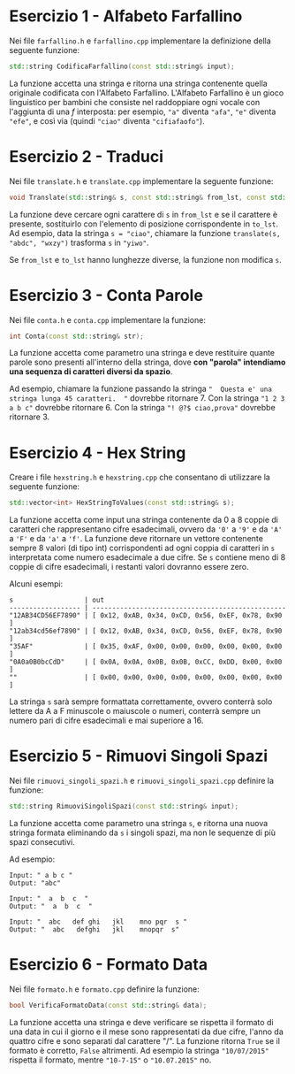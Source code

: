 # Esercizio 1 - Alfabeto Farfallino

Nei file `farfallino.h` e `farfallino.cpp` implementare la definizione della seguente funzione:

```c++
std::string CodificaFarfallino(const std::string& input);
```

La funzione accetta una stringa e ritorna una stringa contenente quella originale codificata con l'Alfabeto Farfallino. 
L'Alfabeto Farfallino è un gioco linguistico per bambini che consiste nel raddoppiare ogni vocale con l'aggiunta di una *f* interposta: per esempio, `"a"` diventa `"afa"`, `"e"` diventa `"efe"`, e così via (quindi `"ciao"` diventa `"cifiafaofo"`). 

# Esercizio 2 - Traduci

Nei file `translate.h` e `translate.cpp` implementare la seguente funzione:

```c++
void Translate(std::string& s, const std::string& from_lst, const std::string& to_lst);
```

La funzione deve cercare ogni carattere di `s` in `from_lst` e se il carattere è presente, sostituirlo con l'elemento di posizione corrispondente in `to_lst`. Ad esempio, data la stringa `s = "ciao"`, chiamare la funzione `translate(s, "abdc", "wxzy")` trasforma `s` in `"yiwo"`.

Se `from_lst` e `to_lst` hanno lunghezze diverse, la funzione non modifica `s`.

# Esercizio 3 - Conta Parole

Nei file `conta.h` e `conta.cpp` implementare la funzione:

```c++
int Conta(const std::string& str);
```

La funzione accetta come parametro una stringa e deve restituire quante parole sono presenti all'interno della stringa, dove **con "parola" intendiamo una sequenza di caratteri diversi da spazio**. 

Ad esempio, chiamare la funzione passando la stringa `"  Questa e' una stringa lunga 45 caratteri.  "` dovrebbe ritornare 7. Con la stringa `"1 2 3 a b c"` dovrebbe ritornare 6. Con la stringa `"! @?$ ciao,prova"` dovrebbe ritornare 3.


# Esercizio 4 - Hex String

Creare i file `hexstring.h` e `hexstring.cpp` che consentano di utilizzare la seguente funzione:

```c++
std::vector<int> HexStringToValues(const std::string& s);
```
La funzione accetta come input una stringa contenente da 0 a 8 coppie di caratteri che rappresentano cifre esadecimali, ovvero da `'0'` a `'9'` e da `'A'` a `'F'` e da `'a'` a `'f'`. La funzione deve ritornare un vettore contenente sempre 8 valori (di tipo int) corrispondenti ad ogni coppia di caratteri in `s` interpretata come numero esadecimale a due cifre. Se `s` contiene meno di 8 coppie di cifre esadecimali, i restanti valori dovranno essere zero.

Alcuni esempi:
```
s                  | out 
------------------ | -------------------------------------------------
"12AB34CD56EF7890" | [ 0x12, 0xAB, 0x34, 0xCD, 0x56, 0xEF, 0x78, 0x90 ]
"12ab34cd56ef7890" | [ 0x12, 0xAB, 0x34, 0xCD, 0x56, 0xEF, 0x78, 0x90 ]
"35AF"             | [ 0x35, 0xAF, 0x00, 0x00, 0x00, 0x00, 0x00, 0x00 ]
"0A0a0B0bcCdD"     | [ 0x0A, 0x0A, 0x0B, 0x0B, 0xCC, 0xDD, 0x00, 0x00 ]
""                 | [ 0x00, 0x00, 0x00, 0x00, 0x00, 0x00, 0x00, 0x00 ]
```

La stringa `s` sarà sempre formattata correttamente, ovvero conterrà solo lettere da A a F minuscole o maiuscole o numeri, conterrà sempre un numero pari di cifre esadecimali e mai superiore a 16.

# Esercizio 5 - Rimuovi Singoli Spazi

Nei file `rimuovi_singoli_spazi.h` e `rimuovi_singoli_spazi.cpp` definire la funzione:

```c++
std::string RimuoviSingoliSpazi(const std::string& input);
```

La funzione accetta come parametro una stringa `s`, e ritorna una nuova stringa formata eliminando da `s` i singoli spazi, ma non le sequenze di più spazi consecutivi.

Ad esempio:
```
Input: " a b c "
Output: "abc"
```
```
Input: "  a  b  c  "
Output: "  a  b  c  "
```
```
Input: "  abc   def ghi   jkl    mno pqr  s "
Output: "  abc   defghi   jkl    mnopqr  s"
```

# Esercizio 6 - Formato Data

Nei file `formato.h` e `formato.cpp` definire la funzione: 

```c++
bool VerificaFormatoData(const std::string& data);
```

La funzione accetta una stringa e deve verificare se rispetta il formato di una data in cui il giorno e il mese sono rappresentati da due cifre, l'anno da quattro cifre e sono separati dal carattere "/".
La funzione ritorna `True` se il formato è corretto, `False` altrimenti.
Ad esempio la stringa `"10/07/2015"` rispetta il formato, mentre `"10-7-15"` o `"10.07.2015"` no.
